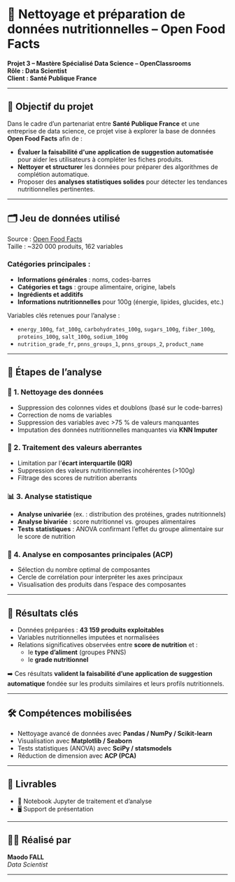 # 🥦 Nettoyage et préparation de données nutritionnelles – Open Food Facts

**Projet 3 – Mastère Spécialisé Data Science – OpenClassrooms**  
**Rôle : Data Scientist**  
**Client : Santé Publique France**

---

## 🎯 Objectif du projet

Dans le cadre d’un partenariat entre **Santé Publique France** et une entreprise de data science, ce projet vise à explorer la base de données **Open Food Facts** afin de :

- **Évaluer la faisabilité d'une application de suggestion automatisée** pour aider les utilisateurs à compléter les fiches produits.
- **Nettoyer et structurer** les données pour préparer des algorithmes de complétion automatique.
- Proposer des **analyses statistiques solides** pour détecter les tendances nutritionnelles pertinentes.

---

## 🗂️ Jeu de données utilisé

Source : [Open Food Facts](https://world.openfoodfacts.org/data)  
Taille : ~320 000 produits, 162 variables

### Catégories principales :
- **Informations générales** : noms, codes-barres
- **Catégories et tags** : groupe alimentaire, origine, labels
- **Ingrédients et additifs**
- **Informations nutritionnelles** pour 100g (énergie, lipides, glucides, etc.)

Variables clés retenues pour l’analyse :
- `energy_100g`, `fat_100g`, `carbohydrates_100g`, `sugars_100g`, `fiber_100g`, `proteins_100g`, `salt_100g`, `sodium_100g`
- `nutrition_grade_fr`, `pnns_groups_1`, `pnns_groups_2`, `product_name`

---

## 🧪 Étapes de l’analyse

### 🧹 1. Nettoyage des données
- Suppression des colonnes vides et doublons (basé sur le code-barres)
- Correction de noms de variables
- Suppression des variables avec >75 % de valeurs manquantes
- Imputation des données nutritionnelles manquantes via **KNN Imputer**

### 🚨 2. Traitement des valeurs aberrantes
- Limitation par l’**écart interquartile (IQR)**
- Suppression des valeurs nutritionnelles incohérentes (>100g)
- Filtrage des scores de nutrition aberrants

### 📊 3. Analyse statistique
- **Analyse univariée** (ex. : distribution des protéines, grades nutritionnels)
- **Analyse bivariée** : score nutritionnel vs. groupes alimentaires
- **Tests statistiques** : ANOVA confirmant l’effet du groupe alimentaire sur le score de nutrition

### 🧠 4. Analyse en composantes principales (ACP)
- Sélection du nombre optimal de composantes
- Cercle de corrélation pour interpréter les axes principaux
- Visualisation des produits dans l’espace des composantes

---

## 🧠 Résultats clés

- Données préparées : **43 159 produits exploitables**
- Variables nutritionnelles imputées et normalisées
- Relations significatives observées entre **score de nutrition** et :
  - le **type d’aliment** (groupes PNNS)
  - le **grade nutritionnel**

➡️ Ces résultats **valident la faisabilité d’une application de suggestion automatique** fondée sur les produits similaires et leurs profils nutritionnels.

---

## 🛠️ Compétences mobilisées

- Nettoyage avancé de données avec **Pandas / NumPy / Scikit-learn**
- Visualisation avec **Matplotlib / Seaborn**
- Tests statistiques (ANOVA) avec **SciPy / statsmodels**
- Réduction de dimension avec **ACP (PCA)**

---

## 📁 Livrables

- 📓 Notebook Jupyter de traitement et d’analyse
- 🖥️ Support de présentation

---

## 🙋‍♂️ Réalisé par

**Maodo FALL**  
*Data Scientist*  

---
